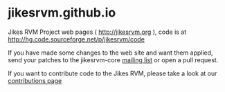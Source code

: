 # jikesrvm.github.io

Jikes RVM Project web pages ( http://jikesrvm.org ), code is at http://hg.code.sourceforge.net/p/jikesrvm/code

If you have made some changes to the web site and want them applied, send your patches to the jikesrvm-core [mailing list](http://www.jikesrvm.org/MailingLists/) or open a pull request.

If you want to contribute code to the Jikes RVM, please take a look at our [contributions page](http://www.jikesrvm.org/Contributions/)
